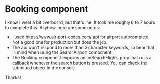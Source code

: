 # Booking component

I know I went a bit overboard, but that's me.
It took me roughly 6 to 7 hours to complete this.
Anyhow, here are some notes:

* I used https://www.air-port-codes.com/ api for airport 
  autocomplete. Not a good one for production but does the job.
* The api won't respond to more than 3 character keywords, so
bear that in mind when using the SearchAirport component
* The Booking component exposes an onSearchFlights prop that 
runs a callback whenever the search button is pressed. 
You can check the submitted object in the console
  
Thanks!
